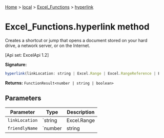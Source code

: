 [Home](./index) &gt; [local](local.md) &gt; [Excel\_Functions](local.excel_functions.md) &gt; [hyperlink](local.excel_functions.hyperlink.md)

# Excel\_Functions.hyperlink method

Creates a shortcut or jump that opens a document stored on your hard drive, a network server, or on the Internet. 

 \[Api set: ExcelApi 1.2\]

**Signature:**
```javascript
hyperlink(linkLocation: string | Excel.Range | Excel.RangeReference | Excel.FunctionResult<any>, friendlyName?: number | string | boolean | Excel.Range | Excel.RangeReference | Excel.FunctionResult<any>): FunctionResult<number | string | boolean>;
```
**Returns:** `FunctionResult<number | string | boolean>`

## Parameters

|  Parameter | Type | Description |
|  --- | --- | --- |
|  `linkLocation` | `string | Excel.Range | Excel.RangeReference | Excel.FunctionResult<any>` |  |
|  `friendlyName` | `number | string | boolean | Excel.Range | Excel.RangeReference | Excel.FunctionResult<any>` |  |

